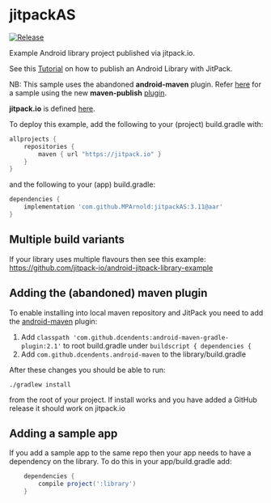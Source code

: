 # jitpackAS

[![Release](https://jitpack.io/v/MPArnold/jitpackAS.svg)](https://jitpack.io/#MPArnold/jitpackAS)

Example Android library project published via jitpack.io.

See this [Tutorial](https://medium.com/@ome450901/publish-an-android-library-by-jitpack-a0342684cbd0) on how to publish an Android Library with JitPack.

NB: This sample uses the abandoned **android-maven** plugin. Refer [here](https://github.com/MPArnold/jitpublAS) for a sample using the new **maven-publish** [plugin](https://developer.android.com/studio/build/maven-publish-plugin).

**jitpack.io** is defined [here](https://github.com/jitpack/jitpack.io).

To deploy this example, add the following to your (project) build.gradle with:
```gradle
allprojects {
    repositories {
        maven { url "https://jitpack.io" }
    }
}
```
and the following to your (app) build.gradle:

```gradle
dependencies {
    implementation 'com.github.MPArnold:jitpackAS:3.11@aar'
}
```

## Multiple build variants

If your library uses multiple flavours then see this example:
https://github.com/jitpack-io/android-jitpack-library-example

## Adding the (abandoned) maven plugin

To enable installing into local maven repository and JitPack you need to add the [android-maven](https://github.com/dcendents/android-maven-gradle-plugin) plugin:

1. Add `classpath 'com.github.dcendents:android-maven-gradle-plugin:2.1'` to root build.gradle under `buildscript { dependencies {`
2. Add `com.github.dcendents.android-maven` to the library/build.gradle

After these changes you should be able to run:

    ./gradlew install
    
from the root of your project. If install works and you have added a GitHub release it should work on jitpack.io

## Adding a sample app 

If you add a sample app to the same repo then your app needs to have a dependency on the library. To do this in your app/build.gradle add:

```gradle
    dependencies {
        compile project(':library')
    }
```
